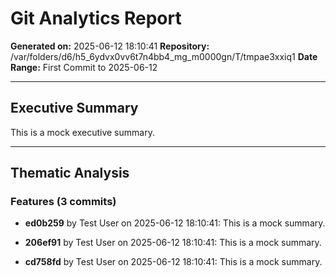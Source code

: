 # Git Analytics Report

**Generated on:** 2025-06-12 18:10:41
**Repository:** /var/folders/d6/h5_6ydvx0vv6t7n4bb4_mg_m0000gn/T/tmpae3xxiq1
**Date Range:** First Commit to 2025-06-12

---

## Executive Summary

This is a mock executive summary.

---

## Thematic Analysis


### Features (3 commits)

- **ed0b259** by Test User on 2025-06-12 18:10:41: This is a mock summary.

- **206ef91** by Test User on 2025-06-12 18:10:41: This is a mock summary.

- **cd758fd** by Test User on 2025-06-12 18:10:41: This is a mock summary.

